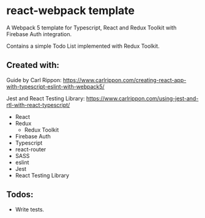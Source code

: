 # react-webpack template

A Webpack 5 template for Typescript, React and Redux Toolkit with Firebase Auth integration.

Contains a simple Todo List implemented with Redux Toolkit.

## Created with:

Guide by Carl Rippon: https://www.carlrippon.com/creating-react-app-with-typescript-eslint-with-webpack5/

Jest and React Testing Library: https://www.carlrippon.com/using-jest-and-rtl-with-react-typescript/

- React
- Redux
  - Redux Toolkit
- Firebase Auth
- Typescript
- react-router
- SASS
- eslint
- Jest
- React Testing Library

## Todos:

- Write tests.
